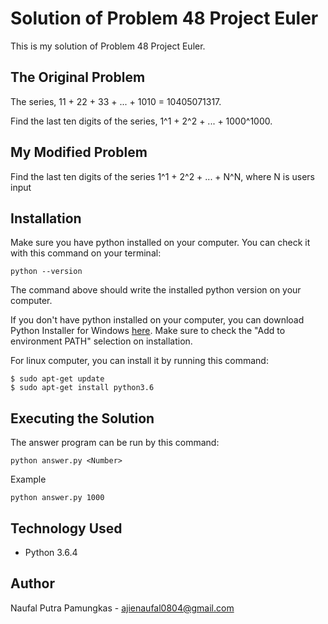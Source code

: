 # Solution of Problem 48 Project Euler
This is my solution of Problem 48 Project Euler.

## The Original Problem
The series, 11 + 22 + 33 + ... + 1010 = 10405071317.

Find the last ten digits of the series,  1^1 + 2^2 + ... + 1000^1000.

## My Modified Problem
Find the last ten digits of the series 1^1 + 2^2 + ... + N^N, where N is users input

## Installation
Make sure you have python installed on your computer. You can check it with this command on your terminal:
```
python --version
```
The command above should write the installed python version on your computer.

If you don't have python installed on your computer, you can download Python Installer for Windows [here](https://www.python.org/downloads/). Make sure to check the "Add to environment PATH" selection on installation.

For linux computer, you can install it by running this command:
```
$ sudo apt-get update
$ sudo apt-get install python3.6
```

## Executing the Solution
The answer program can be run by this command:
```
python answer.py <Number>
```
Example
```
python answer.py 1000
```

## Technology Used
- Python 3.6.4

## Author
Naufal Putra Pamungkas - ajienaufal0804@gmail.com
